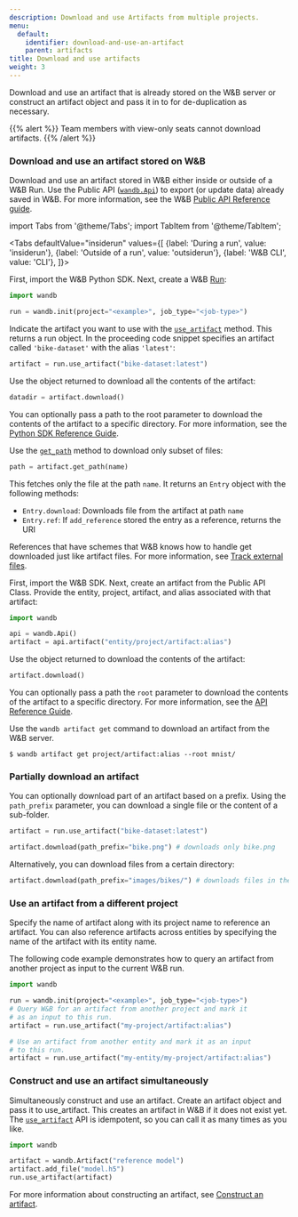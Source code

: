 ```yaml
---
description: Download and use Artifacts from multiple projects.
menu:
  default:
    identifier: download-and-use-an-artifact
    parent: artifacts
title: Download and use artifacts
weight: 3
---
```


Download and use an artifact that is already stored on the W&B server or construct an artifact object and pass it in to for de-duplication as necessary.

{{% alert %}}
Team members with view-only seats cannot download artifacts.
{{% /alert %}}


### Download and use an artifact stored on W&B

Download and use an artifact stored in W&B either inside or outside of a W&B Run. Use the Public API ([`wandb.Api`](../../ref/python/public-api/api.md)) to export (or update data) already saved in W&B. For more information, see the W&B [Public API Reference guide](../../ref/python/public-api/README.md).

import Tabs from '@theme/Tabs';
import TabItem from '@theme/TabItem';

<Tabs
  defaultValue="insiderun"
  values={[
    {label: 'During a run', value: 'insiderun'},
    {label: 'Outside of a run', value: 'outsiderun'},
    {label: 'W&B CLI', value: 'CLI'},
  ]}>
  <TabItem value="insiderun">

First, import the W&B Python SDK. Next, create a W&B [Run](../../ref/python/run.md):

```python
import wandb

run = wandb.init(project="<example>", job_type="<job-type>")
```

Indicate the artifact you want to use with the [`use_artifact`](../../ref/python/run.md#use_artifact) method. This returns a run object. In the proceeding code snippet specifies an artifact called `'bike-dataset'` with the alias `'latest'`:

```python
artifact = run.use_artifact("bike-dataset:latest")
```

Use the object returned to download all the contents of the artifact:

```python
datadir = artifact.download()
```

You can optionally pass a path to the root parameter to download the contents of the artifact to a specific directory. For more information, see the [Python SDK Reference Guide](../../ref/python/artifact.md#download).

Use the [`get_path`](../../ref/python/artifact.md#get_path) method to download only subset of files:

```python
path = artifact.get_path(name)
```

This fetches only the file at the path `name`. It returns an `Entry` object with the following methods:

* `Entry.download`: Downloads file from the artifact at path `name`
* `Entry.ref`: If `add_reference` stored the entry as a reference, returns the URI

References that have schemes that W&B knows how to handle get downloaded just like artifact files. For more information, see [Track external files](../../guides/artifacts/track-external-files.md).
  
  </TabItem>
  <TabItem value="outsiderun">
  
First, import the W&B SDK. Next, create an artifact from the Public API Class. Provide the entity, project, artifact, and alias associated with that artifact:

```python
import wandb

api = wandb.Api()
artifact = api.artifact("entity/project/artifact:alias")
```

Use the object returned to download the contents of the artifact:

```python
artifact.download()
```

You can optionally pass a path the `root` parameter to download the contents of the artifact to a specific directory. For more information, see the [API Reference Guide](../../ref/python/artifact.md#download).
  
  </TabItem>
  <TabItem value="CLI">

Use the `wandb artifact get` command to download an artifact from the W&B server.

```
$ wandb artifact get project/artifact:alias --root mnist/
```
  </TabItem>
</Tabs>

### Partially download an artifact

You can optionally download part of an artifact based on a prefix. Using the `path_prefix` parameter, you can download a single file or the content of a sub-folder.

```python
artifact = run.use_artifact("bike-dataset:latest")

artifact.download(path_prefix="bike.png") # downloads only bike.png
```

Alternatively, you can download files from a certain directory:

```python
artifact.download(path_prefix="images/bikes/") # downloads files in the images/bikes directory
```
### Use an artifact from a different project

Specify the name of artifact along with its project name to reference an artifact. You can also reference artifacts across entities by specifying the name of the artifact with its entity name.

The following code example demonstrates how to query an artifact from another project as input to the current W&B run.

```python
import wandb

run = wandb.init(project="<example>", job_type="<job-type>")
# Query W&B for an artifact from another project and mark it
# as an input to this run.
artifact = run.use_artifact("my-project/artifact:alias")

# Use an artifact from another entity and mark it as an input
# to this run.
artifact = run.use_artifact("my-entity/my-project/artifact:alias")
```

### Construct and use an artifact simultaneously

Simultaneously construct and use an artifact. Create an artifact object and pass it to use_artifact. This creates an artifact in W&B if it does not exist yet. The [`use_artifact`](../../ref/python/run.md#use_artifact) API is idempotent, so you can call it as many times as you like.

```python
import wandb

artifact = wandb.Artifact("reference model")
artifact.add_file("model.h5")
run.use_artifact(artifact)
```

For more information about constructing an artifact, see [Construct an artifact](../../guides/artifacts/construct-an-artifact.md).